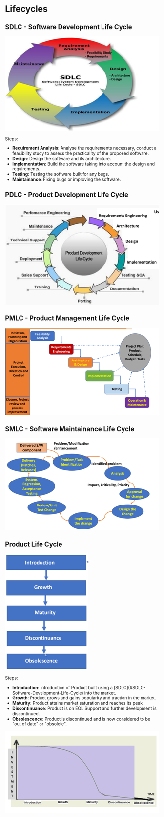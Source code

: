 # Lifecycles

## SDLC - Software Development Life Cycle

![SDLC](images/SDLC.png)

Steps:

- **Requirement Analysis**: Analyse the requirements necessary, conduct a feasibility study to assess the practicality of the proposed software.
- **Design**: Design the software and its architecture.
- **Implementation**: Build the software taking into account the design and requirements.
- **Testing**: Testing the software built for any bugs.
- **Maintainance**: Fixing bugs or improving the software.

## PDLC - Product Development Life Cycle

![PDLC](images/PDLC.png)

## PMLC - Product Management Life Cycle

![PMLC](images/PMLC.png)

## SMLC - Software Maintainance Life Cycle

![SMLC](images/SMLC.png)

## Product Life Cycle

![Product Life Cycle](images/Product_Lifecycle.png)

Steps:

- **Introduction**: Introduction of Product built using a [SDLC](#SDLC- Software-Development-Life-Cycle) into the market.
- **Growth**: Product grows and gains popularity and traction in the market.
- **Maturity**: Product attains market saturation and reaches its peak.
- **Discontinuance**: Product is on EOL Support and further development is discontinued.
- **Obsolescence**: Product is discontinued and is now considered to be "out of date" or "obsolete".

![Product Investment](images/Product_Investment.png)